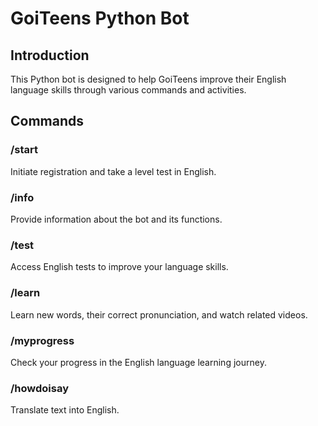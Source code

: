 # GoiTeens Python Bot

## Introduction

This Python bot is designed to help GoiTeens improve their English language skills through various commands and activities.

## Commands

### /start

Initiate registration and take a level test in English.

### /info

Provide information about the bot and its functions.

### /test

Access English tests to improve your language skills.

### /learn

Learn new words, their correct pronunciation, and watch related videos.

### /myprogress

Check your progress in the English language learning journey.

### /howdoisay

Translate text into English.
